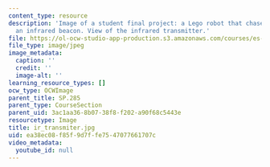 ```yaml
---
content_type: resource
description: 'Image of a student final project: a Lego robot that chases or flees
  an infrared beacon. View of the infrared transmitter.'
file: https://ol-ocw-studio-app-production.s3.amazonaws.com/courses/es-293-lego-robotics-spring-2007/ea38ec08f85f9d7ffe7547077661707c_ir_transmiter.jpg
file_type: image/jpeg
image_metadata:
  caption: ''
  credit: ''
  image-alt: ''
learning_resource_types: []
ocw_type: OCWImage
parent_title: SP.285
parent_type: CourseSection
parent_uid: 3ac1aa36-8b07-38f8-f202-a90f68c5443e
resourcetype: Image
title: ir_transmiter.jpg
uid: ea38ec08-f85f-9d7f-fe75-47077661707c
video_metadata:
  youtube_id: null
---
```

